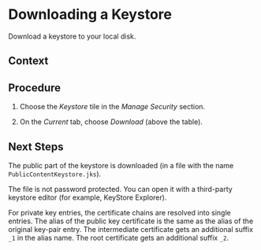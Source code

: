 <!-- loioc6b910b305944a59b11e0f3d55ea150a -->

# Downloading a Keystore

Download a keystore to your local disk.



## Context



## Procedure

1.  Choose the *Keystore* tile in the *Manage Security* section.

2.  On the *Current* tab, choose *Download* \(above the table\).




<a name="loioc6b910b305944a59b11e0f3d55ea150a__postreq_em3_bq5_xz"/>

## Next Steps

The public part of the keystore is downloaded \(in a file with the name `PublicContentKeystore.jks`\).

The file is not password protected. You can open it with a third-party keystore editor \(for example, KeyStore Explorer\).

For private key entries, the certificate chains are resolved into single entries. The alias of the public key certificate is the same as the alias of the original key-pair entry. The intermediate certificate gets an additional suffix `_1` in the alias name. The root certificate gets an additional suffix `_2`.

